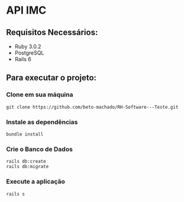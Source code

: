 # API IMC

## Requisitos Necessários:

* Ruby 3.0.2
* PostgreSQL
* Rails 6

## Para executar o projeto:

### Clone em sua máquina

```shell
git clone https://github.com/beto-machado/RH-Software---Teste.git
```

### Instale as dependências
```shell
bundle install
```

### Crie o Banco de Dados
```shell
rails db:create
rails db:migrate
```

### Execute a aplicação
```shell
rails s
